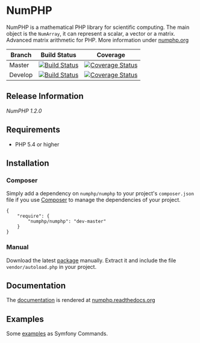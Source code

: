 # NumPHP

NumPHP is a mathematical PHP library for scientific computing. The main object is the `NumArray`, it can represent a scalar, a vector
or a matrix. Advanced matrix arithmetic for PHP. More information under [numphp.org](http://numphp.org/)

Branch | Build Status | Coverage
--- | --- | ---
Master | [![Build Status](https://img.shields.io/travis/NumPHP/NumPHP/master.svg?style=flat-square)](https://travis-ci.org/NumPHP/NumPHP) | [![Coverage Status](https://img.shields.io/coveralls/NumPHP/NumPHP/master.svg?style=flat-square)](https://coveralls.io/r/NumPHP/NumPHP?branch=master)
Develop | [![Build Status](https://img.shields.io/travis/NumPHP/NumPHP/develop.svg?style=flat-square)](https://travis-ci.org/NumPHP/NumPHP) | [![Coverage Status](https://img.shields.io/coveralls/NumPHP/NumPHP/develop.svg?style=flat-square)](https://coveralls.io/r/NumPHP/NumPHP?branch=develop)

## Release Information

*NumPHP 1.2.0*

## Requirements

- PHP 5.4 or higher

## Installation

### Composer

Simply add a dependency on `numphp/numphp` to your project's `composer.json` file if you use [Composer](http://getcomposer.org/) to manage the dependencies of your project.

    {
        "require": {
            "numphp/numphp": "dev-master"
        }
    }

### Manual

Download the latest [package](https://github.com/NumPHP/NumPHP/releases) manually. Extract it and include the file `vendor/autoload.php` in your project.

## Documentation

The [documentation](https://github.com/NumPHP/NumPHP-docs) is rendered at [numphp.readthedocs.org](http://numphp.readthedocs.org)

## Examples

Some [examples](examples/) as Symfony Commands.
